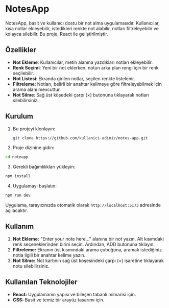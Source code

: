 # NotesApp

NotesApp, basit ve kullanıcı dostu bir not alma uygulamasıdır. Kullanıcılar, kısa notlar ekleyebilir, istedikleri renkte not alabilir, notları filtreleyebilir ve kolayca silebilir. Bu proje, React ile geliştirilmiştir.

## Özellikler

- **Not Ekleme**: Kullanıcılar, metin alanına yazdıkları notları ekleyebilir.
- **Renk Seçimi**: Yeni bir not eklerken, notun arka plan rengi için bir renk seçilebilir.
- **Not Listesi**: Ekranda girilen notlar, seçilen renkte listelenir.
- **Filtreleme**: Notları, belirli bir anahtar kelimeye göre filtreleyebilmek için arama alanı mevcuttur.
- **Not Silme**: Sağ üst köşedeki çarpı (×) butonuna tıklayarak notları silebilirsiniz.

## Kurulum

1. Bu projeyi klonlayın:

   ```bash
   git clone https://github.com/kullanici-adiniz/notes-app.git
   ```

2. Proje dizinine gidin:

```bash
cd noteapp
```

3. Gerekli bağımlılıkları yükleyin:

```bash
npm install
```

4. Uygulamayı başlatın:

```bash
npm run dev
```

Uygulama, tarayıcınızda otomatik olarak `http://localhost:5173` adresinde açılacaktır.

## Kullanım

1. **Not Ekleme:** "Enter your note here..." alanına bir not yazın. Alt kısımdaki renk seçeneklerinden birini seçin. Ardından, ADD butonuna tıklayın.
2. **Filtreleme:** Ekranın üst kısmındaki arama çubuğuna, aramak istediğiniz notla ilgili bir anahtar kelime yazın.
3. **Not Silme:** Not kartının sağ üst köşesindeki çarpı (×) işaretine tıklayarak notu silebilirsiniz.

## Kullanılan Teknolojiler

- **React:** Uygulamanın yapısı ve bileşen tabanlı mimarisi için.
- **CSS:** Basit ve temiz bir arayüz tasarımı için.
